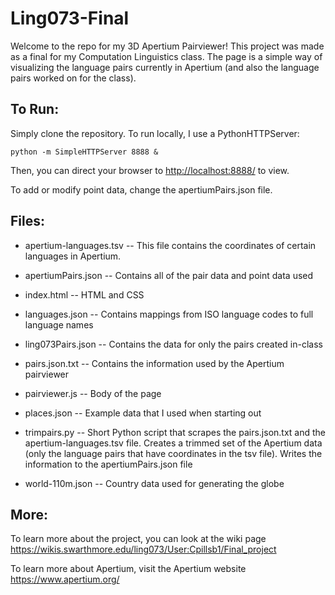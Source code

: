 # Ling073-Final

Welcome to the repo for my 3D Apertium Pairviewer! This project was made as a final for my Computation Linguistics class. The page is a simple way of visualizing the language pairs currently in Apertium (and also the language pairs worked on for the class).

## To Run:
Simply clone the repository. To run locally, I use a PythonHTTPServer:
```
python -m SimpleHTTPServer 8888 &
```
Then, you can direct your browser to <http://localhost:8888/> to view. 

To add or modify point data, change the apertiumPairs.json file.

## Files:
* apertium-languages.tsv -- This file contains the coordinates of certain languages in Apertium.

* apertiumPairs.json -- Contains all of the pair data and point data used

* index.html -- HTML and CSS

* languages.json -- Contains mappings from ISO language codes to full language names

* ling073Pairs.json -- Contains the data for only the pairs created in-class

* pairs.json.txt -- Contains the information used by the Apertium pairviewer

* pairviewer.js -- Body of the page

* places.json -- Example data that I used when starting out

* trimpairs.py -- Short Python script that scrapes the pairs.json.txt and the apertium-languages.tsv file. Creates a trimmed set of the Apertium data (only the language pairs that have coordinates in the tsv file). Writes the information to the apertiumPairs.json file

* world-110m.json -- Country data used for generating the globe


## More:
To learn more about the project, you can look at the wiki page https://wikis.swarthmore.edu/ling073/User:Cpillsb1/Final_project

To learn more about Apertium, visit the Apertium website https://www.apertium.org/
